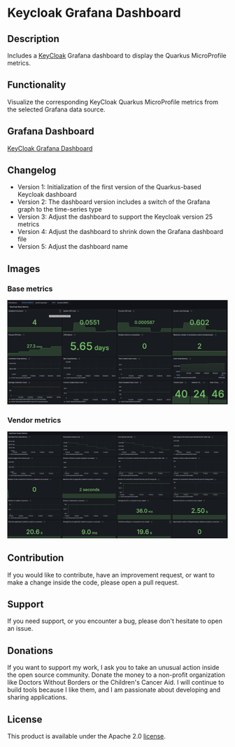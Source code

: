 # Keycloak Grafana Dashboard

## Description

Includes a [KeyCloak](https://www.keycloak.org/) Grafana dashboard to display the Quarkus MicroProfile metrics.

## Functionality

Visualize the corresponding KeyCloak Quarkus MicroProfile metrics from the selected Grafana data source.

## Grafana Dashboard

[KeyCloak Grafana Dashboard](https://grafana.com/grafana/dashboards/14390)

## Changelog
- Version 1: Initialization of the first version of the Quarkus-based Keycloak dashboard
- Version 2: The dashboard version includes a switch of the Grafana graph to the time-series type
- Version 3: Adjust the dashboard to support the Keycloak version 25 metrics
- Version 4: Adjust the dashboard to shrink down the Grafana dashboard file
- Version 5: Adjust the dashboard name

## Images

### Base metrics
![KeyCloak_Base_Metrics](./images/KeyCloak_Base_Metrics.jpeg)

### Vendor metrics
![KeyCloak_Vendor_Metrics_1](./images/KeyCloak_Vendor_Metrics.jpeg)

## Contribution

If you would like to contribute, have an improvement request, or want to make a change inside the code, please open a pull request.

## Support

If you need support, or you encounter a bug, please don't hesitate to open an issue.

## Donations

If you want to support my work, I ask you to take an unusual action inside the open source community. Donate the money to a non-profit organization like Doctors Without Borders or the Children's Cancer Aid. I will continue to build tools because I like them, and I am passionate about developing and sharing applications.

## License

This product is available under the Apache 2.0 [license](LICENSE).
